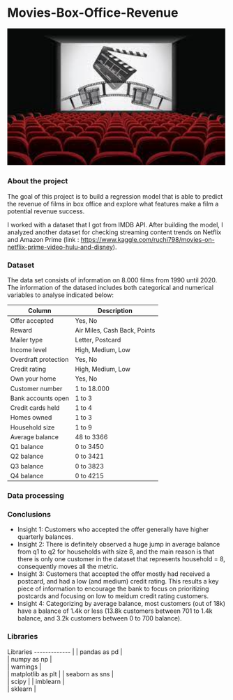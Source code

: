 # Movies-Box-Office-Revenue

<img src="https://github.com/silviagonzalez98/Movies-Box-Office-Revenue/blob/main/images/descarga.jpeg?raw=true.png" width="500" />

### About the project

The goal of this project is to build a regression model that is able to predict the revenue of films in box office and explore what features make a film a potential revenue success.

I worked with a dataset that I got from IMDB API. After building the model, I analyzed another dataset for checking streaming content trends on Netflix and Amazon Prime (link : https://www.kaggle.com/ruchi798/movies-on-netflix-prime-video-hulu-and-disney).

### Dataset
The data set consists of information on 8.000 films from 1990 until 2020. The information of the datased includes both categorical and numerical variables to analyse indicated below:

|Column | Description |	
------------- | -------------| 
|Offer accepted	| Yes, No|
|Reward	| Air Miles, Cash Back, Points|
|Mailer type	|	Letter, Postcard|
|Income level	|	High, Medium, Low|
|Overdraft protection |	Yes, No|
|Credit rating	|	High, Medium, Low
|Own your home	|	Yes, No|
|Customer number	| 1 to 18.000|
|	Bank accounts open| 1 to 3|
|	Credit cards held|	1 to 4|
|	Homes owned|	1 to 3|
| Household size|	1 to 9|
|	Average balance|	48 to 3366|
|	Q1 balance|	0 to 3450|
|	Q2 balance|	0 to 3421|
|	Q3 balance|	0 to 3823|
|	Q4 balance|	0 to 4215|

### Data processing


### Conclusions
- Insight 1: Customers who accepted the offer generally have higher quarterly balances. <br /> 
- Insight 2: There is definitely observed a huge jump in average balance from q1 to q2 for households with size 8, and the main reason is that there is only one customer in the dataset that represents household = 8, consequently moves all the metric. <br /> 
- Insight 3: Customers that accepted the offer mostly had received a postcard, and had a low (and medium) credit rating. This results a key piece of information to encourage the bank to focus on prioritizing postcards and focusing on low to meidum credit rating customers. <br /> 
- Insight 4: Categorizing by average balance, most customers (out of 18k) have a balance of 1.4k or less (13.8k customers between 701 to 1.4k balance, and 3.2k customers between 0 to 700 balance).

### Libraries

Libraries
------------- |
|	pandas as pd |	
|	numpy as np |	
|	warnings |	
|	matplotlib as plt |	
|	seaborn as sns |	
|	scipy |	
|	imblearn |	
|	sklearn |	
